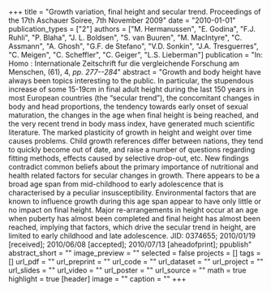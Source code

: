 +++
title = "Growth variation, final height and secular trend. Proceedings of the 17th Aschauer Soiree, 7th November 2009"
date = "2010-01-01"
publication_types = ["2"]
authors = ["M. Hermanussen", "E. Godina", "F.J. Ruhli", "P. Blaha", "J. L. Boldsen", "S. van Buuren", "M. MacIntyre", "C. Assmann", "A. Ghosh", "G.F. de Stefano", "V.D. Sonkin", "J.A. Tresguerres", "C. Meigen", "C. Scheffler", "C. Geiger", "L.S. Lieberman"]
publication = "In: Homo : Internationale Zeitschrift fur die vergleichende Forschung am Menschen, (61), 4, _pp. 277--284_"
abstract = "Growth and body height have always been topics interesting to the public. In particular, the stupendous increase of some 15-19cm in final adult height during the last 150 years in most European countries (the “secular trend”), the concomitant changes in body and head proportions, the tendency towards early onset of sexual maturation, the changes in the age when final height is being reached, and the very recent trend in body mass index, have generated much scientific literature. The marked plasticity of growth in height and weight over time causes problems. Child growth references differ between nations, they tend to quickly become out of date, and raise a number of questions regarding fitting methods, effects caused by selective drop-out, etc. New findings contradict common beliefs about the primary importance of nutritional and health related factors for secular changes in growth. There appears to be a broad age span from mid-childhood to early adolescence that is characterised by a peculiar insusceptibility. Environmental factors that are known to influence growth during this age span appear to have only little or no impact on final height. Major re-arrangements in height occur at an age when puberty has almost been completed and final height has almost been reached, implying that factors, which drive the secular trend in height, are limited to early childhood and late adolescence. JID: 0374655; 2010/01/19 [received]; 2010/06/08 [accepted]; 2010/07/13 [aheadofprint]; ppublish"
abstract_short = ""
image_preview = ""
selected = false
projects = []
tags = []
url_pdf = ""
url_preprint = ""
url_code = ""
url_dataset = ""
url_project = ""
url_slides = ""
url_video = ""
url_poster = ""
url_source = ""
math = true
highlight = true
[header]
image = ""
caption = ""
+++
